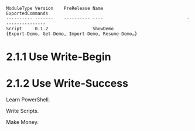 

    
    ModuleType Version    PreRelease Name                                ExportedCommands
    ---------- -------    ---------- ----                                ----------------
    Script     0.1.2                 ShowDemo                            {Export-Demo, Get-Demo, Import-Demo, Resume-Demo…}
    
    

    
# 2.1.1 Use Write-Begin


    
# 2.1.2 Use Write-Success


    
 Learn PowerShell.

    
 Write Scripts.

    
 Make Money.

    




